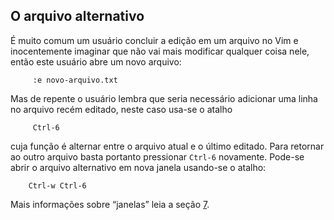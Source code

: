 O arquivo alternativo
---------------------

É muito comum um usuário concluir a edição em um arquivo no Vim e
inocentemente imaginar que não vai mais modificar qualquer coisa nele,
então este usuário abre um novo arquivo:

         :e novo-arquivo.txt

Mas de repente o usuário lembra que seria necessário adicionar uma linha
no arquivo recém editado, neste caso usa-se o atalho

         Ctrl-6

cuja função é alternar entre o arquivo atual e o último editado. Para
retornar ao outro arquivo basta portanto pressionar `Ctrl-6` novamente.
Pode-se abrir o arquivo alternativo em nova janela usando-se o atalho:

        Ctrl-w Ctrl-6

Mais informações sobre “janelas” leia a seção [7](../capitulo_7/trabalhando_com_janelas.md).

